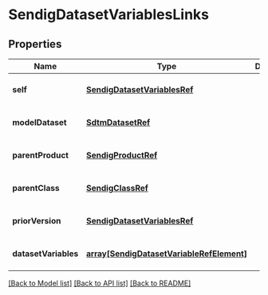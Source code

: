 # SendigDatasetVariablesLinks

## Properties
Name | Type | Description | Notes
------------ | ------------- | ------------- | -------------
**self** | [**SendigDatasetVariablesRef**](SendigDatasetVariablesRef.md) |  | [optional] [default to null]
**modelDataset** | [**SdtmDatasetRef**](SdtmDatasetRef.md) |  | [optional] [default to null]
**parentProduct** | [**SendigProductRef**](SendigProductRef.md) |  | [optional] [default to null]
**parentClass** | [**SendigClassRef**](SendigClassRef.md) |  | [optional] [default to null]
**priorVersion** | [**SendigDatasetVariablesRef**](SendigDatasetVariablesRef.md) |  | [optional] [default to null]
**datasetVariables** | [**array[SendigDatasetVariableRefElement]**](SendigDatasetVariableRefElement.md) |  | [optional] [default to null]

[[Back to Model list]](../README.md#documentation-for-models) [[Back to API list]](../README.md#documentation-for-api-endpoints) [[Back to README]](../README.md)


